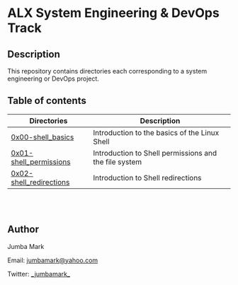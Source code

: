 # ALX System Engineering & DevOps Track

## Description
This repository contains directories each corresponding to a system engineering or DevOps project.

## Table of contents
Directories | Description
----------- | -----------
[0x00-shell_basics](./0x00-shell_basics) | Introduction to the basics of the Linux Shell
[0x01-shell_permissions](./0x01-shell_permissions) | Introduction to Shell permissions and the file system
[0x02-shell_redirections](./0x02-shell_redirections) | Introduction to Shell redirections
<br />
<br />

## Author

Jumba Mark

<p><span>Email:</span> <a href="mailto:jumbamark@yahoo.com">jumbamark@yahoo.com</a></p>
<p><span>Twitter:</span> <a href="https://twitter.com/_jumbamark_">_jumbamark_</a></p>

